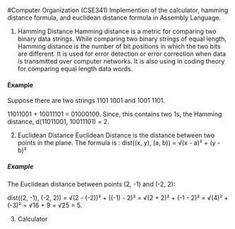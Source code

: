 #Computer Organization (CSE341)
Implemention of the calculator, hamming distance formula, and euclidean distance formula in Assembly Language.

1. Hamming Distance
Hamming distance is a metric for comparing two binary data strings. While comparing two binary strings of equal length, Hamming distance is the number of bit positions in which the two bits are different.
It is used for error detection or error correction when data is transmitted over computer networks. It is also using in coding theory for comparing equal length data words.

#### Example 
Suppose there are two strings 1101 1001 and 1001 1101.

11011001 + 10011101 = 01000100. 
Since, this contains two 1s, the Hamming distance, d(11011001, 10011101) = 2.

2. Euclidean Distance
Euclidean Distance is the distance between two points in the plane.
The formula is : 
               dist((x, y), (a, b)) = √(x - a)² + (y - b)²

##### Example
The Euclidean distance between points (2, -1) and (-2, 2): 

dist((2, -1), (-2, 2))	= √(2 - (-2))² + ((-1) - 2)²
 	 	= √(2 + 2)² + (-1 - 2)²
 	 	= √(4)² + (-3)²
 	 	= √16 + 9
 	 	= √25
 	 	= 5.

3. Calculator
